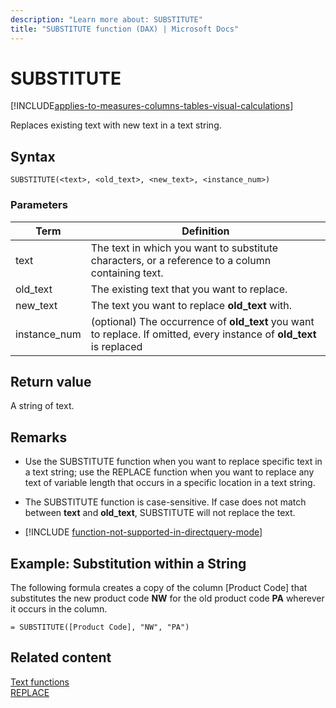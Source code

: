 ```yaml
---
description: "Learn more about: SUBSTITUTE"
title: "SUBSTITUTE function (DAX) | Microsoft Docs"
---
```

# SUBSTITUTE

[!INCLUDE[applies-to-measures-columns-tables-visual-calculations](includes/applies-to-measures-columns-tables-visual-calculations.md)]

Replaces existing text with new text in a text string.  
  
## Syntax  
  
```dax
SUBSTITUTE(<text>, <old_text>, <new_text>, <instance_num>)  
```
  
### Parameters  
  
|Term|Definition|  
|--------|--------------|  
|text|The text in which you want to substitute characters, or a reference to a column containing text.|  
|old_text|The existing text that you want to replace.|  
|new_text|The text you want to replace **old_text** with.|  
|instance_num|(optional) The occurrence of **old_text** you want to replace. If omitted, every instance of **old_text** is replaced|  
  
## Return value

A string of text.  
  
## Remarks

- Use the SUBSTITUTE function when you want to replace specific text in a text string; use the REPLACE function when you want to replace any text of variable length that occurs in a specific location in a text string.  
  
- The SUBSTITUTE function is case-sensitive. If case does not match between **text** and **old_text**, SUBSTITUTE will not replace the text.  
  
- [!INCLUDE [function-not-supported-in-directquery-mode](includes/function-not-supported-in-directquery-mode.md)]
  
## Example: Substitution within a String  

The following formula creates a copy of the column [Product Code] that substitutes the new product code **NW** for the old product code **PA** wherever it occurs in the column.
  
```dax
= SUBSTITUTE([Product Code], "NW", "PA")  
```
  
## Related content

[Text functions](text-functions-dax.md)  
[REPLACE](replace-function-dax.md)  
